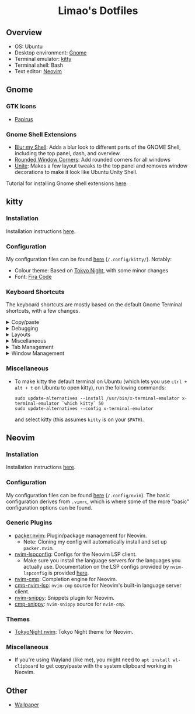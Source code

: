 <center>
    <h1>Limao's Dotfiles</h1>
</center>

## Overview

- OS: Ubuntu
- Desktop environment: [Gnome](#gnome)
- Terminal emulator: [kitty](#kitty)
- Terminal shell: Bash
- Text editor: [Neovim](#neovim)

## Gnome

### GTK Icons
- [Papirus](https://www.gnome-look.org/p/1166289)

### Gnome Shell Extensions
- [Blur my Shell](https://extensions.gnome.org/extension/3193/blur-my-shell/): Adds a blur look to different parts of the GNOME Shell, including the top panel, dash, and overview.
- [Rounded Window Corners](https://extensions.gnome.org/extension/5237/rounded-window-corners/): Add rounded corners for all windows
- [Unite](https://extensions.gnome.org/extension/1287/unite/): Makes a few layout tweaks to the top panel and removes window decorations to make it look like Ubuntu Unity Shell.

Tutorial for installing Gnome shell extensions [here](https://itsfoss.com/gnome-shell-extensions/).

## kitty

### Installation
Installation instructions [here](https://sw.kovidgoyal.net/kitty/binary/). 

### Configuration
My configuration files can be found [here](/.config/kitty) (`/.config/kitty/`). Notably:
- Colour theme: Based on [Tokyo Night](https://github.com/davidmathers/tokyo-night-kitty-theme), with some minor changes
- Font: [Fira Code](https://github.com/tonsky/FiraCode)

### Keyboard Shortcuts
The keyboard shortcuts are mostly based on the default Gnome Terminal shortcuts, with a few changes.

<details>
<summary>Copy/paste</summary>

| Action               | Shortcut           |
| -------------------- | ------------------ |
| Copy to clipboard    | `ctrl + shift + c` |
| Paste from clipboard | `ctrl + shift + v` |

</details>

<details>
<summary>Debugging</summary>

| Action            | Shortcut            |
| ----------------- | ------------------- |
| Open debug config | `ctrl + shift + f6` |

</details>

<details>
<summary>Layouts</summary>

| Action                | Shortcut           |
| --------------------- | ------------------ |
| Rotate to next layout | `ctrl + shift + r` |

</details>

<details>
<summary>Miscellaneous</summary>

| Action                     | Shortcut            |
| -------------------------- | ------------------- |
| Show kitty documentation   | `ctrl + shift + f1` |
| Edit kitty config file     | `ctrl + shift + f2` |
| (Re)load kitty config file | `ctrl + shift + f5` |

</details>

<details>
<summary>Tab Management</summary>

| Action                                    | Shortcut             |
| ----------------------------------------- | -------------------- |
| Switch to tab 1                           | `alt + 1`            |
| Switch to tab 2                           | `alt + 2`            |
| Switch to tab 3                           | `alt + 3`            |
| Switch to tab 4                           | `alt + 4`            |
| Switch to tab 5                           | `alt + 5`            |
| Switch to tab 6                           | `alt + 6`            |
| Switch to tab 7                           | `alt + 7`            |
| Switch to tab 8                           | `alt + 8`            |
| Switch to tab 9                           | `alt + 9`            |
| Switch to tab 10                          | `alt + 0`            |
| Close current tab                         | `ctrl + shift + q`   |
| Move current tab backward                 | `ctrl + shift + ,`   |
| Move current tab forward                  | `ctrl + shift + .`   |
| Open a new tab (in the current directory) | `ctrl + shift + t`   |
| Switch to the next tab                    | `ctrl + tab`         |
| Switch to the previous tab                | `ctrl + shift + tab` |

</details>

<details>
<summary>Window Management</summary>

| Action                                                      | Shortcut               |
| ----------------------------------------------------------- | ---------------------- |
| Switch to window 1                                          | `ctrl + shift + 1`     |
| Switch to window 2                                          | `ctrl + shift + 2`     |
| Switch to window 3                                          | `ctrl + shift + 3`     |
| Switch to window 4                                          | `ctrl + shift + 4`     |
| Switch to window 5                                          | `ctrl + shift + 5`     |
| Switch to window 6                                          | `ctrl + shift + 6`     |
| Switch to window 7                                          | `ctrl + shift + 7`     |
| Switch to window 8                                          | `ctrl + shift + 8`     |
| Switch to window 9                                          | `ctrl + shift + 9`     |
| Switch to window 10                                         | `ctrl + shift + 0`     |
| Decrease font size for all windows                          | `ctrl + shift + minus` |
| Increase font size for all windows                          | `ctrl + shift + plus`  |
| Move current window backward                                | `ctrl + shift + b`     |
| Move current window forward                                 | `ctrl + shift + f`     |
| Move current window to top                                  | ``ctrl + shift + ` ``  |
| Switch to the next window                                   | `ctrl + shift + l`     |
| Switch to the previous window                               | `ctrl + shift + h`     |
| Swap current window with another window (selected visually) | `ctrl + shift + f8`    |
| Close current window                                        | `ctrl + shift + w`     |
| Open a new window (in the current directory)                | `ctrl + shift + n`     |
| Toggle fullscreen                                           | `f11`                  |
| Make current window narrower                                | `ctrl + shift + left`  |
| Make current window wider                                   | `ctrl + shift + right` |
| Make current window taller                                  | `ctrl + shift + up`    |
| Make current window shorter                                 | `ctrl + shift + down`  |
| Reset window sizes to default                               | `ctrl + shift + home`  |

</details>

### Miscellaneous

- To make kitty the default terminal on Ubuntu (which lets you use `ctrl + alt + t` on Ubuntu to open kitty), run the following commands:
    ```
    sudo update-alternatives --install /usr/bin/x-terminal-emulator x-terminal-emulator `which kitty` 50
    sudo update-alternatives --config x-terminal-emulator
    ```
    and select kitty (this assumes `kitty` is on your `$PATH`).

## Neovim

### Installation
Installation instructions [here](https://github.com/neovim/neovim/wiki/Installing-Neovim).

### Configuration
My configuration files can be found [here](/.config/nvim) (`/.config/nvim`). The basic configuration derives from `.vimrc`, which is where some of the more "basic" configuration options can be found.

### Generic Plugins
- [packer.nvim](https://github.com/wbthomason/packer.nvim): Plugin/package management for Neovim.
  - Note: Cloning my config will automatically install and set up `packer.nvim`.
- [nvim-lspconfig](https://github.com/neovim/nvim-lspconfig): Configs for the Neovim LSP client.
  - Make sure you install the language servers for the languages you actually use. Documentation on the LSP configs provided by `nvim-lspconfig` is provided [here](https://github.com/neovim/nvim-lspconfig/blob/master/doc/server_configurations.md).
- [nvim-cmp](https://github.com/hrsh7th/nvim-cmp): Completion engine for Neovim.
- [cmp-nvim-lsp](https://github.com/hrsh7th/cmp-nvim-lsp): `nvim-cmp` source for Neovim's built-in language server client.
- [nvim-snippy](https://github.com/dcampos/nvim-snippy): Snippets plugin for Neovim.
- [cmp-snippy](https://github.com/dcampos/cmp-snippy): `nvim-snippy` source for `nvim-cmp`.

### Themes
- [TokyoNight.nvim](https://github.com/folke/tokyonight.nvim/): Tokyo Night theme for Neovim.

### Miscellaneous
- If you're using Wayland (like me), you might need to `apt install wl-clipboard` to get copy/paste with the system clipboard working in Neovim.

## Other

- [Wallpaper](https://wall.alphacoders.com/big.php?i=1163116)
